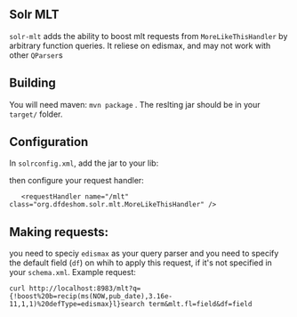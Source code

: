 Solr MLT
---------

``solr-mlt`` adds the ability to boost mlt requests from ``MoreLikeThisHandler`` by arbitrary function queries. It reliese on edismax, and  may not work with other ``QParser``s 

Building
---------
You will need maven: ``mvn package`` . The reslting jar should be in your ``target/`` folder.

Configuration
--------------
In ``solrconfig.xml``, add the jar to your lib:
       <lib path="/path/to/solr-mlt-1.0-SNAPSHOT.jar" />
      
then configure your request handler:

       <requestHandler name="/mlt" class="org.dfdeshom.solr.mlt.MoreLikeThisHandler" />


Making requests:
----------------
you need to speciy  ``edismax`` as your query parser and you need to specify the default field (``df``) on whih to apply this request, if it's not specified in your ``schema.xml``. Example request:

``curl http://localhost:8983/mlt?q={!boost%20b=recip(ms(NOW,pub_date),3.16e-11,1,1)%20defType=edismax}l}search term&mlt.fl=field&df=field``


